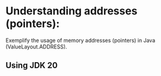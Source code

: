 # Understanding addresses (pointers):
Exemplify the usage of memory addresses (pointers) in Java (ValueLayout.ADDRESS).

## Using JDK 20